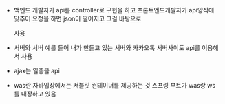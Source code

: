 - 백엔드 개발자가 api를 controller로 구현을 하고 프론트엔드개발자가 api양식에 맞추어 요청을 하면 json이 떨어지고 그걸 바탕으로

  사용
  
- 서버와 서버 예를 들어 내가 만들고 있는 서버와 카카오톡 서버사이도 api를 이용해서 사용
- ajax는 일종을 api
- was란 자바입장에서는 서블릿 컨테이너를 제공하는 것 스프링 부트가 was랑 ws를 내장하고 있음
